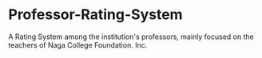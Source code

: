 # Professor-Rating-System
A Rating System among the institution's professors, mainly focused on the teachers of Naga College Foundation. Inc.
